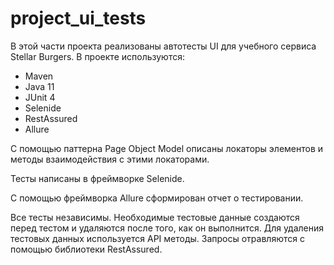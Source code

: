 # project_ui_tests
В этой части проекта реализованы автотесты UI для учебного сервиса Stellar Burgers. В проекте используются:

- Maven
- Java 11
- JUnit 4
- Selenide
- RestAssured
- Allure

С помощью паттерна Page Object Model описаны локаторы элементов и методы взаимодействия с этими локаторами.

Тесты написаны в фреймворке Selenide.

С помощью фреймворка Allure сформирован отчет о тестировании.

Все тесты независимы. Необходимые тестовые данные создаются перед тестом и удаляются после того, как он выполнится.
Для удаления тестовых данных используется API методы. Запросы отравляются с помощью библиотеки RestAssured.
